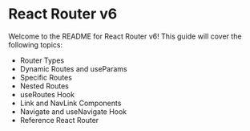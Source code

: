# React Router v6

Welcome to the README for React Router v6! This guide will cover the following topics:
- Router Types
- Dynamic Routes and useParams
- Specific Routes
- Nested Routes
- useRoutes Hook
- Link and NavLink Components
- Navigate and useNavigate Hook
- Reference React Router
